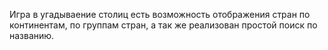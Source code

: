Игра в угадываение столиц
есть возможность отображения стран по континентам, по группам стран, а так же реализован простой поиск по названию.
